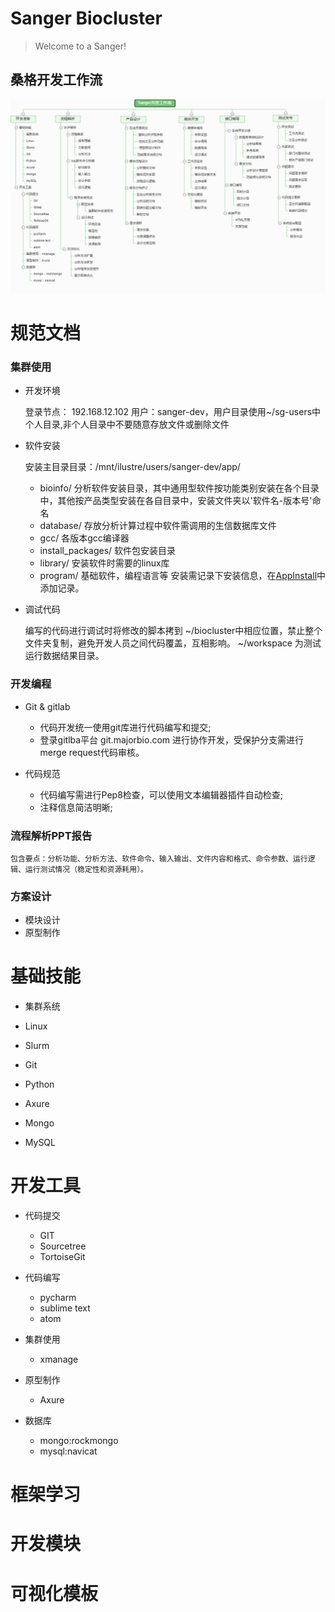 Sanger Biocluster 
======================

>                
> Welcome to a Sanger!
>              


桑格开发工作流
---------------
![开发流程图](img/Sanger-workflow.png)


# 规范文档

### 集群使用

* 开发环境

	登录节点： 192.168.12.102 用户：sanger-dev，用户目录使用~/sg-users中个人目录,非个人目录中不要随意存放文件或删除文件
	
* 软件安装

	安装主目录目录：/mnt/ilustre/users/sanger-dev/app/
	- bioinfo/ 分析软件安装目录，其中通用型软件按功能类别安装在各个目录中，其他按产品类型安装在各自目录中，安装文件夹以'软件名-版本号'命名
	- database/	存放分析计算过程中软件需调用的生信数据库文件
	- gcc/ 各版本gcc编译器
	- install_packages/ 软件包安装目录
	- library/  安装软件时需要的linux库
	- program/	基础软件，编程语言等
	安装需记录下安装信息，在[AppInstall](AppInstall.md)中添加记录。


* 调试代码

	编写的代码进行调试时将修改的脚本拷到 ~/biocluster中相应位置，禁止整个文件夹复制，避免开发人员之间代码覆盖，互相影响。
	~/workspace 为测试运行数据结果目录。


### 开发编程

* Git & gitlab
	- 代码开发统一使用git库进行代码编写和提交;
	- 登录gitlba平台 git.majorbio.com 进行协作开发，受保护分支需进行merge request代码审核。


* 代码规范
	- 代码编写需进行Pep8检查，可以使用文本编辑器插件自动检查;
	- 注释信息简洁明晰;


### 流程解析PPT报告

	包含要点：分析功能、分析方法、软件命令、输入输出、文件内容和格式、命令参数、运行逻辑、运行测试情况（稳定性和资源耗用）。


### 方案设计

* 模块设计
* 原型制作




# 基础技能

* 集群系统

* Linux

* Slurm

* Git

* Python

* Axure

* Mongo

* MySQL


# 开发工具

* 代码提交
	- GIT
	- Sourcetree
	- TortoiseGit

* 代码编写
	- pycharm
	- sublime text
	- atom

* 集群使用
	- xmanage

* 原型制作
	- Axure

* 数据库
	- mongo:rockmongo
	- mysql:navicat
	

# 框架学习


# 开发模块


# 可视化模板











